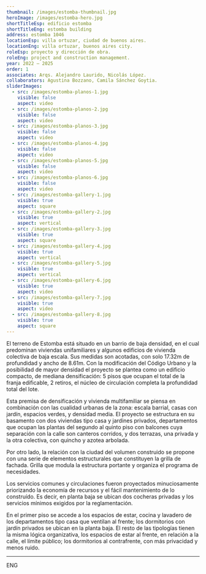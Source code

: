 ```yaml
---
thumbnail: /images/estomba-thumbnail.jpg
heroImage: /images/estomba-hero.jpg
shortTitleEsp: edificio estomba
shortTitleEng: estomba building
address: estomba 1046
locationEsp: villa ortuzar, ciudad de buenos aires.
locationEng: villa ortuzar, buenos aires city.
roleEsp: proyecto y dirección de obra.
roleEng: project and construction management.
year: 2022 – 2025
order: 1
associates: Arqs. Alejandro Laurido, Nicolás López.
collaborators: Agustina Bozzano, Camila Sánchez Goytia.
sliderImages:
  - src: /images/estomba-planos-1.jpg
    visible: false
    aspect: video
  - src: /images/estomba-planos-2.jpg
    visible: false
    aspect: video
  - src: /images/estomba-planos-3.jpg
    visible: false
    aspect: video
  - src: /images/estomba-planos-4.jpg
    visible: false
    aspect: video
  - src: /images/estomba-planos-5.jpg
    visible: false
    aspect: video
  - src: /images/estomba-planos-6.jpg
    visible: false
    aspect: video
  - src: /images/estomba-gallery-1.jpg
    visible: true
    aspect: square
  - src: /images/estomba-gallery-2.jpg
    visible: true
    aspect: vertical
  - src: /images/estomba-gallery-3.jpg
    visible: true
    aspect: square
  - src: /images/estomba-gallery-4.jpg
    visible: true
    aspect: vertical
  - src: /images/estomba-gallery-5.jpg
    visible: true
    aspect: vertical
  - src: /images/estomba-gallery-6.jpg
    visible: true
    aspect: video
  - src: /images/estomba-gallery-7.jpg
    visible: true
    aspect: video
  - src: /images/estomba-gallery-8.jpg
    visible: true
    aspect: square
---
```


El terreno de Estomba está situado en un barrio de baja densidad, en el cual predominan viviendas unifamiliares y algunos edificios de vivienda colectiva de baja escala. Sus medidas son acotadas, con solo 17.32m de profundidad y ancho de 8.61m. Con la modificación del Código Urbano y la posibilidad de mayor densidad el proyecto se plantea como un edificio compacto, de mediana densificación: 5 pisos que ocupan el total de la franja edificable, 2 retiros, el núcleo de circulación completa la profundidad total del lote.

Esta premisa de densificación y vivienda multifamiliar se piensa en combinación con las cualidad urbanas de la zona: escala barrial, casas con jardín, espacios verdes, y densidad media. El proyecto se estructura en su basamento con dos viviendas tipo casa y jardines privados, departamentos que ocupan las plantas del segundo al quinto piso con balcones cuya separación con la calle son canteros corridos, y dos terrazas, una privada y la otra colectiva, con quincho y azotea arbolada.

Por otro lado, la relación con la ciudad del volumen construido se propone con una serie de elementos estructurales que constituyen la grilla de fachada. Grilla que modula la estructura portante y organiza el programa de necesidades.

Los servicios comunes y circulaciones fueron proyectados minuciosamente priorizando la economía de recursos y el fácil mantenimiento de lo construído. Es decir, en planta baja se ubican dos cocheras privadas y los servicios mínimos exigidos por la reglamentación.

En el primer piso se accede a los espacios de estar, cocina y lavadero de los departamentos tipo casa que ventilan al frente; los dormitorios con jardín privados se ubican en la planta baja. El resto de las tipologías tienen la misma lógica organizativa, los espacios de estar al frente, en relación a la calle, el límite público; los dormitorios al contrafrente, con más privacidad y menos ruido.

----

ENG